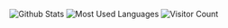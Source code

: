 ![Github Stats](https://github-readme-stats.vercel.app/api?username=LT-er&show_icons=true&theme=dark&count_private=true)
![Most Used Languages](https://github-readme-stats.vercel.app/api/top-langs/?username=LT-er&theme=dark&layout=compact)
![Visitor Count](https://profile-counter.glitch.me/LT-er/count.svg)
